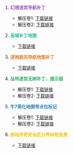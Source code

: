 1. <span style="color: #9b59b6;"><strong>幻境迷宫导航补丁</strong></span>
   - 解压卷1: [下载链接](https://1ys.us.kg/幻境迷宫导航补丁001.zip.001)
   - 解压卷2: [下载链接](https://1ys.us.kg/幻境迷宫导航补丁001.zip.002)

2. <span style="color: #1abc9c;"><strong>圣域补丁地图</strong></span>
   - [下载链接](https://1ys.us.kg/圣域补丁地图.rar)

3. <span style="color: #e67e22;"><strong>道袍披风导航地图补丁</strong></span>
   - [下载链接](https://1ys.us.kg/道袍披风导航地图补丁.rar)

4. <span style="color: #27ae60;"><strong>丛林迷宫无树补丁，提示版</strong></span>
   - 解压卷1: [下载链接](https://1ys.us.kg/丛林迷宫无树补丁，提示版1.zip.001)
   - 解压卷2: [下载链接](https://1ys.us.kg/丛林迷宫无树补丁，提示版1.zip.002)

6. <span style="color: #2980b9;"><strong>牛7简化地图带点位标记</strong></span>
   - 解压卷1: [下载链接](https://1ys.us.kg/牛7简化地图带点位标记1.zip.001)
   - 解压卷2: [下载链接](https://1ys.us.kg/牛7简化地图带点位标记1.zip.002)

8. <span style="color: #f1c40f;"><strong>原始传奇安全区分界树桩免费</strong></span>
   - [下载链接](https://1ys.us.kg/原始传奇安全区分界树桩免费.rar)